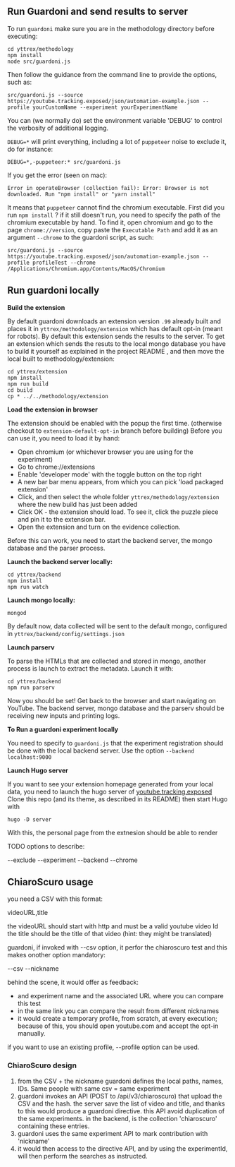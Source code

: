 ## Run Guardoni and send results to server

To run `guardoni` make sure you are in the methodology directory before executing:

``` 
cd yttrex/methodology
npm install
node src/guardoni.js
```

Then follow the guidance from the command line to provide the options, such as:
```
src/guardoni.js --source https://youtube.tracking.exposed/json/automation-example.json --profile yourCustomName --experiment yourExperimentName
```

You can (we normally do) set the environment variable 'DEBUG' to control the verbosity of additional logging.

`DEBUG=*` will print everything, including a lot of `puppeteer` noise
to exclude it, do for instance:

```
DEBUG=*,-puppeteer:* src/guardoni.js
```

If you get the error (seen on mac):
```
Error in operateBrowser (collection fail): Error: Browser is not downloaded. Run "npm install" or "yarn install"
```

It means that `puppeteer` cannot find the chromium executable. First did you run `npm install` ? if it still doesn't run, you need to specify the path of the chromium executable by hand. To find it, open chromium and go to the page `chrome://version`, copy paste the `Executable Path` and add it as an argument `--chrome`  to the guardoni script, as such:
```
src/guardoni.js --source https://youtube.tracking.exposed/json/automation-example.json --profile profileTest --chrome /Applications/Chromium.app/Contents/MacOS/Chromium
```

## Run guardoni locally

**Build the extension**

By default guardoni downloads an extension version `.99` already built and places it in `yttrex/methodology/extension` which has default opt-in (meant for robots). 
By default this extension sends the results to the server.
To get an extension which sends the resuts to the local mongo database you have to build it yourself as explained in the project README , and then move the local built to methodology/extension:

```
cd yttrex/extension
npm install
npm run build
cd build
cp * ../../methodology/extension
```

**Load the extension in browser**

The extension should be enabled with the popup the first time. (otherwise checkout to `extension-default-opt-in` branch before building)
Before you can use it, you need to load it by hand: 
- Open chromium (or whichever browser you are using for the experiment)
- Go to chrome://extensions
- Enable 'developer mode' with the toggle button on the top right
- A new bar bar menu appears, from which you can pick 'load packaged extension'
- Click, and then select the whole folder `yttrex/methodology/extension` where the new build has just been added
- Click OK - the extension should load. To see it, click the puzzle piece and pin it to the extension bar.
- Open the extension and turn on the evidence collection.

Before this can work, you need to start the backend server, the mongo database and the parser process.


**Launch the backend server locally:**

```
cd yttrex/backend
npm install
npm run watch
```

**Launch mongo locally:**

```
mongod
```

By default now, data collected will be sent to the default mongo, configured in `yttrex/backend/config/settings.json`

**Launch parserv**

To parse the HTMLs that are collected and stored in mongo, another process is launch to extract the metadata. Launch it with:

```
cd yttrex/backend
npm run parserv
```

Now you should be set! Get back to the browser and start navigating on YouTube. The backend server, mongo database and the parserv should be receiving new inputs and printing logs.

**To Run a guardoni experiment locally**

You need to specify to `guardoni.js` that the experiment registration should be done with the local backend server.
Use the option `--backend localhost:9000`

**Launch Hugo server**

If you want to see your extension homepage generated from your local data, you need to launch the hugo server of [youtube.tracking.exposed](https://github.com/tracking-exposed/youtube.tracking.exposed)
Clone this repo (and its theme, as described in its README) then start Hugo with

`hugo -D server`

With this, the personal page from the extnesion should be able to render

TODO options to describe:

  --exclude
  --experiment
  --backend
  --chrome


## ChiaroScuro usage 

you need a CSV with this format:

  videoURL,title

the videoURL should start with http and must be a valid youtube video Id
the title should be the title of that video (hint: they might be translated)

guardoni, if invoked with --csv option, it perfor the chiaroscuro test and this makes onother option mandatory:

 --csv
 --nickname

behind the scene, it would offer as feedback:

* and experiment name and the associated URL where you can compare this test
* in the same link you can compare the result from different nicknames
* it would create a temporary profile, from scratch, at every execution; because of this, you should open youtube.com and accept the opt-in manually.

if you want to use an existing profile, --profile option can be used.

### ChiaroScuro design

1. from the CSV + the nickname guardoni defines the local paths, names, IDs. Same people with same csv = same experiment
2. guardoni invokes an API (POST to /api/v3/chiaroscuro) that upload the CSV and the hash. the server save the list of video and title, and thanks to this would produce a guardoni directive. this API avoid duplication of the same experiments. in the backend, is the collection 'chiaroscuro' containing these entries.
3. guardoni uses the same experiment API to mark contribution with 'nickname'
4. it would then access to the directive API, and by using the experimentId, will then perform the searches as instructed.

